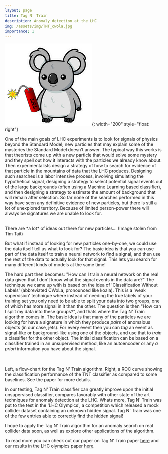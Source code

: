 ```yaml
---
layout: page
title: Tag N' Train
description: Anomaly detection at the LHC
img: /assets/img/TNT_cwola.jpg
importance: 1
---
```

![image](/assets/img/TNT_cwola.jpg){: width="200" style="float: right"}



One of the main goals of LHC experiments is to look for signals of physics beyond the Standard Model; 
new particles that may explain some of the mysteries the Standard Model doesn’t answer. 
The typical way this works is that theorists come up with a new particle that would solve some mystery and they spell out how it interacts with the particles we already know about. 
Then experimentalists design a strategy of how to search for evidence of that particle in the mountains of data that the LHC produces. 
Designing such searches is a labor intensive process, involving simulating the
hypothetical signal, designing a strategy to select potential signal events out
of the large backgrounds (often using a Machine Learning based classifier), and
then designing a strategy to estimate the amount of background that will remain
after selection.
So far none of the searches performed in this way have seen any definitive evidence of new particles, but there is still a lot of unexplored territory.
Because of limited person-power there will always be signatures we are unable
to look for. 


<div class="row justify-content-sm-center">
    <div style="text-align: center">
        <img class="img-fluid rounded z-depth-1" src="{{ '/assets/img/theories_of_dark_matter.png' | relative_url }}" alt="" title="Dark matter theories" width="800"/>
    </div>
</div>
<div class="caption">
    There are *a lot* of ideas out there for new particles... (Image stolen from Tim Tait)
</div>

But what if instead of looking for new particles one-by-one, we could use the
data itself tell us what to look for? 
The basic idea is that you can use part of the data itself to train a neural network to find a signal, 
and then use the rest of the data to actually look for that signal. 
This lets you search for many different kinds of models at the same time!


The hard part then becomes: "How can I train a neural network on the real data given that
I don't know what the signal events in the data are?"
The technique we came up with is based on the idea of 'Classification Without
Labels' (abbreviated CWoLa, pronounced like koala). This is a 'weak
supervision' technique where instead of needing the true labels of your
training set you only need to be able to split your data into two groups, one
of which has more signal in it than the other. 
The question is then "How can I split my data into these groups?", and thats
where the Tag N' Train algorithm comes in.
The basic idea is that many of the particles we are looking for have
a signature in which they produce *pairs* of anomalous objects (in our case,
jets). 
For every event then you can *tag* an event as signal-like or background-like using one of the
objects, and use that to *train* a classifier for the other object. 
The initial classification can be based on a classifier trained in an unsupervised
method, like an autoencoder or any *a priori* information you have about the
signal. 

<div class="row justify-content-sm-center">
    <div class="col-sm mt-4 mt-md-0">
        <img class="img-fluid rounded z-depth-1" src="{{ '/assets/img/TagNTrain_diagram.jpg' | relative_url }}" alt="" title="Tag N' Train"/>
    </div>
    <div class="col-sm mt-4 mt-md-0">
        <img class="img-fluid rounded z-depth-1" src="{{ '/assets/img/TNT_roc_event_1p.png' | relative_url }}" alt="" title="Classification Performance"/>
    </div>
</div>
<div class="caption">
    Left, a flow-chart for the Tag N' Train algorithm. Right, a ROC curve
    showing the classification performance of the TNT classifier as compared to
    some baselines. See the paper
    for more details.
</div>


In our testing, Tag N' Train classifier can greatly improve upon the initial
unsupervised classifier, compares favorably with other state of the art
techniques for anomaly detection at the LHC. 
Whats more, Tag N' Train was put to the test in the 'LHC Olympics',
a competition which released a mock collider dataset containing an unknown hidden
signal.
Tag N' Train was one of the few entries able to correctly find the hidden
signal!


I hope to apply the Tag N' Train algorithm for an anomaly search on real collider data soon, as well
as explore other applications of the algorithm. 

To read more you can check out our paper on Tag N' Train paper [here](https://arxiv.org/abs/2002.12376)
and our results in the LHC olympics paper [here](https://arxiv.org/abs/2101.08320). 

